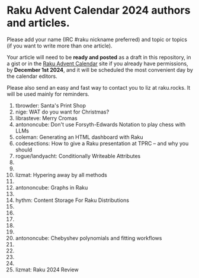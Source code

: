 # Raku Advent Calendar 2024 authors and articles.

Please add your name (IRC #raku nickname preferred) and topic or
topics (if you want to write more than one article).

Your article will need to be **ready and posted** as a draft in
this repository, in a gist or in the
[Raku Advent Calendar](https://raku-advent.blog) site if you
already have permissions, by
**December 1st 2024**,
and it will be scheduled the most convenient day by the calendar
editors.

Please also send an easy and fast way to contact you to liz at raku.rocks. It will be used mainly for
reminders.

1. tbrowder: Santa's Print Shop
2. nige: WAT do you want for Christmas?
3. librasteve: Merry Cromas
4. antononcube: Don't use Forsyth-Edwards Notation to play chess with LLMs
5. coleman: Generating an HTML dashboard with Raku
6. codesections: How to give a Raku presentation at TPRC – and why you should
7. rogue/landyacht: Conditionally Writeable Attributes
8.
9.
10. lizmat: Hypering away by all methods
11.
12. antononcube: Graphs in Raku
13.
14. hythm: Content Storage For Raku Distributions
15.
16.
17.
18.
19.
20. antononcube: Chebyshev polynomials and fitting workflows
21.
22.
23.
24.
25. lizmat: Raku 2024 Review
